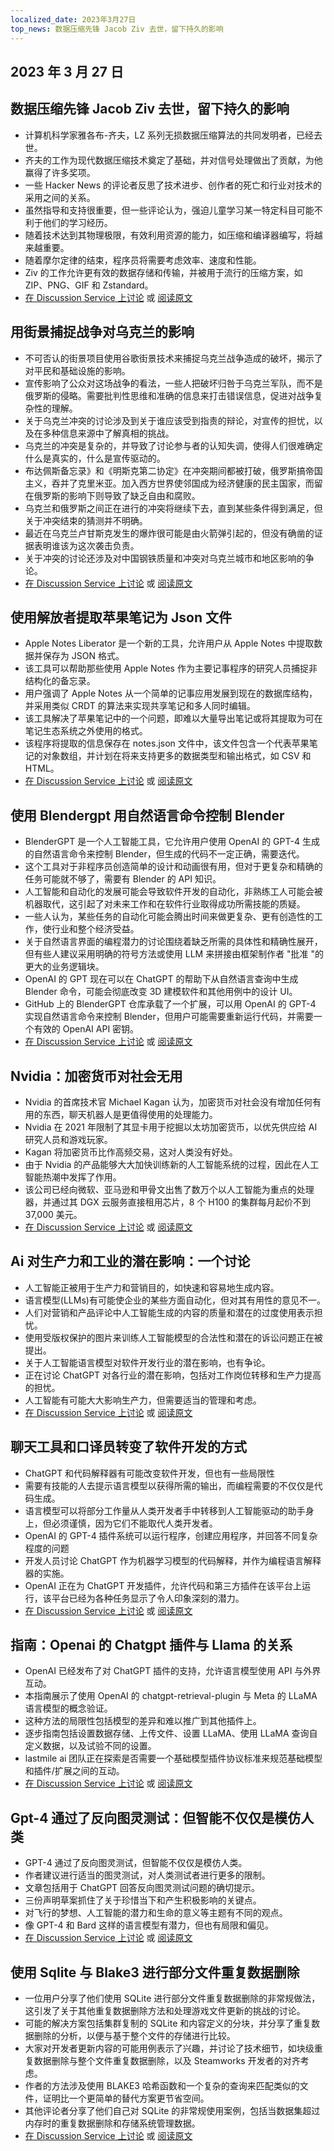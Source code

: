 ```yaml
---
localized_date: 2023年3月27日
top_news: 数据压缩先锋 Jacob Ziv 去世，留下持久的影响
---
```


## 2023 年 3 月 27 日

## 数据压缩先锋 Jacob Ziv 去世，留下持久的影响

- 计算机科学家雅各布-齐夫，LZ 系列无损数据压缩算法的共同发明者，已经去世。
- 齐夫的工作为现代数据压缩技术奠定了基础，并对信号处理做出了贡献，为他赢得了许多奖项。
- 一些 Hacker News 的评论者反思了技术进步、创作者的死亡和行业对技术的采用之间的关系。
- 虽然指导和支持很重要，但一些评论认为，强迫儿童学习某一特定科目可能不利于他们的学习经历。
- 随着技术达到其物理极限，有效利用资源的能力，如压缩和编译器编写，将越来越重要。
- 随着摩尔定律的结束，程序员将需要考虑效率、速度和性能。
- Ziv 的工作允许更有效的数据存储和传输，并被用于流行的压缩方案，如 ZIP、PNG、GIF 和 Zstandard。
- [在 Discussion Service 上讨论](http://news.ycombinator.com/item?id=35316836) 或 [阅读原文](https://twitter.com/erlichya/status/1639973591214182400)

## 用街景捕捉战争对乌克兰的影响

- 不可否认的街景项目使用谷歌街景技术来捕捉乌克兰战争造成的破坏，揭示了对平民和基础设施的影响。
- 宣传影响了公众对这场战争的看法，一些人把破坏归咎于乌克兰军队，而不是俄罗斯的侵略。需要批判性思维和准确的信息来打击错误信息，促进对战争复杂性的理解。
- 关于乌克兰冲突的讨论涉及到关于谁应该受到指责的辩论，对宣传的担忧，以及在多种信息来源中了解真相的挑战。
- 乌克兰的冲突是复杂的，并导致了讨论参与者的认知失调，使得人们很难确定什么是真实的，什么是宣传驱动的。
- 布达佩斯备忘录》和《明斯克第二协定》在冲突期间都被打破，俄罗斯搞帝国主义，吞并了克里米亚。加入西方世界使邻国成为经济健康的民主国家，而留在俄罗斯的影响下则导致了缺乏自由和腐败。
- 乌克兰和俄罗斯之间正在进行的冲突将继续下去，直到某些条件得到满足，但关于冲突结束的猜测并不明确。
- 最近在乌克兰卢甘斯克发生的爆炸很可能是由火箭弹引起的，但没有确凿的证据表明谁该为这次袭击负责。
- 关于冲突的讨论还涉及对中国钢铁质量和冲突对乌克兰城市和地区影响的争论。
- [在 Discussion Service 上讨论](http://news.ycombinator.com/item?id=35312352) 或 [阅读原文](https://theundeniablestreetview.com/)

## 使用解放者提取苹果笔记为 Json 文件

- Apple Notes Liberator 是一个新的工具，允许用户从 Apple Notes 中提取数据并保存为 JSON 格式。
- 该工具可以帮助那些使用 Apple Notes 作为主要记事程序的研究人员捕捉非结构化的备忘录。
- 用户强调了 Apple Notes 从一个简单的记事应用发展到现在的数据库结构，并采用类似 CRDT 的算法来实现共享笔记和多人同时编辑。
- 该工具解决了苹果笔记中的一个问题，即难以大量导出笔记或将其提取为可在笔记生态系统之外使用的格式。
- 该程序将提取的信息保存在 notes.json 文件中，该文件包含一个代表苹果笔记的对象数组，并计划在将来支持更多的数据类型和输出格式，如 CSV 和 HTML。
- [在 Discussion Service 上讨论](http://news.ycombinator.com/item?id=35316679) 或 [阅读原文](https://github.com/HamburgChimps/apple-notes-liberator)

## 使用 Blendergpt 用自然语言命令控制 Blender

- BlenderGPT 是一个人工智能工具，它允许用户使用 OpenAI 的 GPT-4 生成的自然语言命令来控制 Blender，但生成的代码不一定正确，需要迭代。
- 这个工具对于非程序员创造简单的设计和动画很有用，但对于更复杂和精确的任务可能就不够了，需要有 Blender 的 API 知识。
- 人工智能和自动化的发展可能会导致软件开发的自动化，非熟练工人可能会被机器取代，这引起了对未来工作和在软件行业取得成功所需技能的质疑。
- 一些人认为，某些任务的自动化可能会腾出时间来做更复杂、更有创造性的工作，使行业和整个经济受益。
- 关于自然语言界面的编程潜力的讨论围绕着缺乏所需的具体性和精确性展开，但有些人建议采用明确的符号方法或使用 LLM 来拼接由框架制作者 "批准 "的更大的业务逻辑块。
- OpenAI 的 GPT 现在可以在 ChatGPT 的帮助下从自然语言查询中生成 Blender 命令，可能会彻底改变 3D 建模软件和其他用例中的设计 UI。
- GitHub 上的 BlenderGPT 仓库承载了一个扩展，可以用 OpenAI 的 GPT-4 实现自然语言命令来控制 Blender，但用户可能需要重新运行代码，并需要一个有效的 OpenAI API 密钥。
- [在 Discussion Service 上讨论](http://news.ycombinator.com/item?id=35320571) 或 [阅读原文](https://github.com/gd3kr/BlenderGPT)

## Nvidia：加密货币对社会无用

- Nvidia 的首席技术官 Michael Kagan 认为，加密货币对社会没有增加任何有用的东西，聊天机器人是更值得使用的处理能力。
- Nvidia 在 2021 年限制了其显卡用于挖掘以太坊加密货币，以优先供应给 AI 研究人员和游戏玩家。
- Kagan 将加密货币比作高频交易，这对人类没有好处。
- 由于 Nvidia 的产品能够大大加快训练新的人工智能系统的过程，因此在人工智能热潮中发挥了作用。
- 该公司已经向微软、亚马逊和甲骨文出售了数万个以人工智能为重点的处理器，并通过其 DGX 云服务直接租用芯片，8 个 H100 的集群每月起价不到 37,000 美元。
- [在 Discussion Service 上讨论](http://news.ycombinator.com/item?id=35317464) 或 [阅读原文](https://www.theguardian.com/technology/2023/mar/26/cryptocurrencies-add-nothing-useful-to-society-nvidia-chatbots-processing-crypto-mining)

## Ai 对生产力和工业的潜在影响：一个讨论

- 人工智能正被用于生产力和营销目的，如快速和容易地生成内容。
- 语言模型(LLMs)有可能使企业的某些方面自动化，但对其有用性的意见不一。
- 人们对营销和产品评论中人工智能生成的内容的质量和潜在的过度使用表示担忧。
- 使用受版权保护的图片来训练人工智能模型的合法性和潜在的诉讼问题正在被提出。
- 关于人工智能语言模型对软件开发行业的潜在影响，也有争论。
- 正在讨论 ChatGPT 对各行业的潜在影响，包括对工作岗位转移和生产力提高的担忧。
- 人工智能有可能大大影响生产力，但需要适当的管理和考虑。
- [在 Discussion Service 上讨论](http://news.ycombinator.com/item?id=35312694) 或 [阅读原文](https://oneusefulthing.substack.com/p/superhuman-what-can-ai-do-in-30-minutes)

## 聊天工具和口译员转变了软件开发的方式

- ChatGPT 和代码解释器有可能改变软件开发，但也有一些局限性
- 需要有技能的人去提示语言模型以获得所需的输出，而编程需要的不仅仅是代码生成。
- 语言模型可以将部分工作量从人类开发者手中转移到人工智能驱动的助手身上，但必须谨慎，因为它们不能取代人类开发者。
- OpenAI 的 GPT-4 插件系统可以运行程序，创建应用程序，并回答不同复杂程度的问题
- 开发人员讨论 ChatGPT 作为机器学习模型的代码解释，并作为编程语言解释器的实施。
- OpenAI 正在为 ChatGPT 开发插件，允许代码和第三方插件在该平台上运行，该平台已经为各种任务显示了令人印象深刻的潜力。
- [在 Discussion Service 上讨论](http://news.ycombinator.com/item?id=35312609) 或 [阅读原文](https://andrewmayneblog.wordpress.com/2023/03/23/chatgpt-code-interpreter-magic/)

## 指南：Openai 的 Chatgpt 插件与 Llama 的关系

- OpenAI 已经发布了对 ChatGPT 插件的支持，允许语言模型使用 API 与外界互动。
- 本指南展示了使用 OpenAI 的 chatgpt-retrieval-plugin 与 Meta 的 LLaMA 语言模型的概念验证。
- 这种方法的局限性包括模型的差异和难以推广到其他插件上。
- 逐步指南包括设置数据存储、上传文件、设置 LLaMA、使用 LLaMA 查询自定义数据，以及试验不同的设置。
- lastmile ai 团队正在探索是否需要一个基础模型插件协议标准来规范基础模型和插件/扩展之间的互动。
- [在 Discussion Service 上讨论](http://news.ycombinator.com/item?id=35315542) 或 [阅读原文](https://blog.lastmileai.dev/using-openais-retrieval-plugin-with-llama-d2e0b6732f14)

## Gpt-4 通过了反向图灵测试：但智能不仅仅是模仿人类

- GPT-4 通过了反向图灵测试，但智能不仅仅是模仿人类。
- 作者建议进行适当的图灵测试，对人类测试者进行更多的限制。
- 文章包括用于 ChatGPT 回答反向图灵测试问题的确切提示。
- 三份声明草案抓住了关于珍惜当下和产生积极影响的关键点。
- 对飞行的梦想、人工智能的潜力和生命的意义等主题有不同的观点。
- 像 GPT-4 和 Bard 这样的语言模型有潜力，但也有局限和偏见。
- [在 Discussion Service 上讨论](http://news.ycombinator.com/item?id=35313171) 或 [阅读原文](https://gist.github.com/rain-1/3bf56122b0ebeac929dff0f881ee8e4c)

## 使用 Sqlite 与 Blake3 进行部分文件重复数据删除

- 一位用户分享了他们使用 SQLite 进行部分文件重复数据删除的非常规做法，这引发了关于其他重复数据删除方法和处理游戏文件更新的挑战的讨论。
- 可能的解决方案包括集群复制的 SQLite 和内容定义的分块，并分享了重复数据删除的分析，以便与基于整个文件的存储进行比较。
- 大家对开发者更新内容的可能用例表示了兴趣，并讨论了技术细节，如块级重复数据删除与整个文件重复数据删除，以及 Steamworks 开发者的对齐考虑。
- 作者的方法涉及使用 BLAKE3 哈希函数和一个复杂的查询来匹配类似的文件，证明比一个更简单的替代方案更节省空间。
- 其他评论者分享了他们自己对 SQLite 的非常规使用案例，包括当数据集超过内存时的重复数据删除和存储系统管理数据。
- [在 Discussion Service 上讨论](http://news.ycombinator.com/item?id=35317419) 或 [阅读原文](https://sqlite.org/forum/forumpost/7fecf11e42c71a91?raw)
